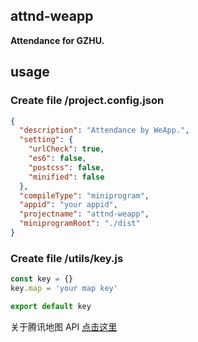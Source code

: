 ## attnd-weapp

**Attendance for GZHU.**

## usage

### Create file **/project.config.json**
```json
{
  "description": "Attendance by WeApp.",
  "setting": {
    "urlCheck": true,
    "es6": false,
    "postcss": false,
    "minified": false
  },
  "compileType": "miniprogram",
  "appid": "your appid",
  "projectname": "attnd-weapp",
  "miniprogramRoot": "./dist"
}
```

### Create file **/utils/key.js**
```javascript
const key = {}
key.map = 'your map key'

export default key
```
关于腾讯地图 API [点击这里](http://lbs.qq.com/qqmap_wx_jssdk/index.html)